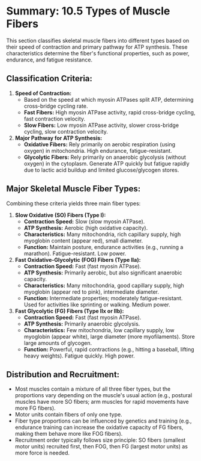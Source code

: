 # Summary: 10.5 Types of Muscle Fibers

This section classifies skeletal muscle fibers into different types based on their speed of contraction and primary pathway for ATP synthesis. These characteristics determine the fiber's functional properties, such as power, endurance, and fatigue resistance.

## Classification Criteria:

1.  **Speed of Contraction:**
    *   Based on the speed at which myosin ATPases split ATP, determining cross-bridge cycling rate.
    *   **Fast Fibers:** High myosin ATPase activity, rapid cross-bridge cycling, fast contraction velocity.
    *   **Slow Fibers:** Low myosin ATPase activity, slower cross-bridge cycling, slow contraction velocity.
2.  **Major Pathway for ATP Synthesis:**
    *   **Oxidative Fibers:** Rely primarily on aerobic respiration (using oxygen) in mitochondria. High endurance, fatigue-resistant.
    *   **Glycolytic Fibers:** Rely primarily on anaerobic glycolysis (without oxygen) in the cytoplasm. Generate ATP quickly but fatigue rapidly due to lactic acid buildup and limited glucose/glycogen stores.

## Major Skeletal Muscle Fiber Types:

Combining these criteria yields three main fiber types:

1.  **Slow Oxidative (SO) Fibers (Type I):**
    *   **Contraction Speed:** Slow (slow myosin ATPase).
    *   **ATP Synthesis:** Aerobic (high oxidative capacity).
    *   **Characteristics:** Many mitochondria, rich capillary supply, high myoglobin content (appear red), small diameter.
    *   **Function:** Maintain posture, endurance activities (e.g., running a marathon). Fatigue-resistant. Low power.
2.  **Fast Oxidative-Glycolytic (FOG) Fibers (Type IIa):**
    *   **Contraction Speed:** Fast (fast myosin ATPase).
    *   **ATP Synthesis:** Primarily aerobic, but also significant anaerobic capacity.
    *   **Characteristics:** Many mitochondria, good capillary supply, high myoglobin (appear red to pink), intermediate diameter.
    *   **Function:** Intermediate properties; moderately fatigue-resistant. Used for activities like sprinting or walking. Medium power.
3.  **Fast Glycolytic (FG) Fibers (Type IIx or IIb):**
    *   **Contraction Speed:** Fast (fast myosin ATPase).
    *   **ATP Synthesis:** Primarily anaerobic glycolysis.
    *   **Characteristics:** Few mitochondria, low capillary supply, low myoglobin (appear white), large diameter (more myofilaments). Store large amounts of glycogen.
    *   **Function:** Powerful, rapid contractions (e.g., hitting a baseball, lifting heavy weights). Fatigue quickly. High power.

## Distribution and Recruitment:

*   Most muscles contain a mixture of all three fiber types, but the proportions vary depending on the muscle's usual action (e.g., postural muscles have more SO fibers; arm muscles for rapid movements have more FG fibers).
*   Motor units contain fibers of only one type.
*   Fiber type proportions can be influenced by genetics and training (e.g., endurance training can increase the oxidative capacity of FG fibers, making them behave more like FOG fibers).
*   Recruitment order typically follows size principle: SO fibers (smallest motor units) recruited first, then FOG, then FG (largest motor units) as more force is needed.

